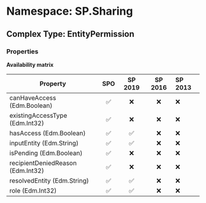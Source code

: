 # Namespace: SP.Sharing

## Complex Type: EntityPermission

### Properties

**Availability matrix**

Property | SPO | SP 2019 | SP 2016 | SP 2013
----------|:---:|:-------:|:-------:|:-------
canHaveAccess (Edm.Boolean) | ✅ | ❌ | ❌ | ❌
existingAccessType (Edm.Int32) | ✅ | ❌ | ❌ | ❌
hasAccess (Edm.Boolean) | ✅ | ✅ | ❌ | ❌
inputEntity (Edm.String) | ✅ | ✅ | ❌ | ❌
isPending (Edm.Boolean) | ✅ | ❌ | ❌ | ❌
recipientDeniedReason (Edm.Int32) | ✅ | ❌ | ❌ | ❌
resolvedEntity (Edm.String) | ✅ | ✅ | ❌ | ❌
role (Edm.Int32) | ✅ | ✅ | ❌ | ❌
